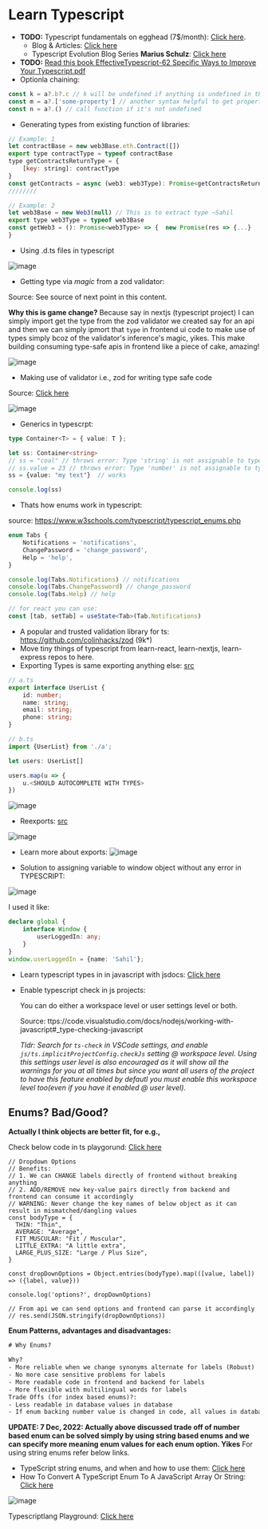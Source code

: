 # Learn Typescript

- **TODO:** Typescript fundamentals on egghead (7$/month): [Click here](https://egghead.io/lessons/typescript-use-the-optional-chaining-operator-in-typescript).
	- Blog & Articles: [Click here](https://mariusschulz.com/blog)
	- Typescript Evolution Blog Series **Marius Schulz**: [Click here](https://mariusschulz.com/blog/series/typescript-evolution)
- **TODO:** [Read this book EffectiveTypescript-62 Specific Ways to Improve Your Typescript.pdf](./EffectiveTypescript-62%20Specific%20Ways%20to%20Improve%20Your%20Typescript.pdf)
- Optionla chaining:

```js
const k = a?.b?.c // k will be undefined if anything is undefined in this chain
const m = a?.['some-property'] // another syntax helpful to get properties with hyphens becoz hyphen property doesn't work with `?.some-property`
const n = a?.() // call function if it's not undefined
```

- Generating types from existing function of libraries:

```js
// Example: 1
let contractBase = new web3Base.eth.Contract([])
export type contractType = typeof contractBase
type getContractsReturnType = {
	[key: string]: contractType
}
const getContracts = async (web3: web3Type): Promise<getContractsReturnType> => {	return new Promise(res => {...})	}
////////

// Example: 2
let web3Base = new Web3(null) // This is to extract type ~Sahil
export type web3Type = typeof web3Base
const getWeb3 = (): Promise<web3Type> => {	new Promise(res => {...}	)
}
```

- Using .d.ts files in typescript

![image](https://user-images.githubusercontent.com/31458531/190871516-05d00936-fcfb-411d-94b9-b808ed2b9a13.png)

- Getting type via *magic* from a zod validator: 

Source: See source of next point in this content.

**Why this is game change?** Because say in nextjs (typescript project) I can simply import get the type from the zod validator we created say for an api and then we can simply ipmort that `type` in frontend ui code to make use of types simply bcoz of the validator's inference's magic, yikes. This make building consuming type-safe apis in frontend like a piece of cake, amazing!

![image](https://user-images.githubusercontent.com/31458531/189499387-c4f9bce2-feed-4b2f-b6f1-e5e58c9aab57.png)

- Making use of validator i.e., zod for writing type safe code

Source: [Click here](https://youtu.be/RmGHnYUqQ4k?t=738)

![image](https://user-images.githubusercontent.com/31458531/189499296-ada048d0-3d9c-43a5-9f31-b48edd016aaa.png)


- Generics in typescrpt:

```ts
type Container<T> = { value: T };

let ss: Container<string>
// ss = "coal" // throws error: Type 'string' is not assignable to type 'Container<string>' 
// ss.value = 23 // throws error: Type 'number' is not assignable to type string.
ss = {value: "my text"}  // works

console.log(ss)
```

- Thats how enums work in typescript:

source: https://www.w3schools.com/typescript/typescript_enums.php

```ts
enum Tabs {
	Notifications = 'notifications',
	ChangePassword = 'change_password',
	Help = 'help',
}

console.log(Tabs.Notifications) // notifications
console.log(Tabs.ChangePassword) // change_password
console.log(Tabs.Help) // help

// for react you can use:
const [tab, setTab] = useState<Tab>(Tab.Notifications)
```

- A popular and trusted validation library for ts: https://github.com/colinhacks/zod (9k*)
- Move tiny things of typescript from learn-react, learn-nextjs, learn-express repos to here.
- Exporting Types is same exporting anything else: [src](https://www.typescriptlang.org/docs/handbook/modules.html)

```ts
// a.ts
export interface UserList {
	id: number;
	name: string;
	email: string;
	phone: string;
}

// b.ts
import {UserList} from './a';

let users: UserList[]

users.map(u => {
	u.<SHOULD AUTOCOMPLETE WITH TYPES>
})
```

![image](https://user-images.githubusercontent.com/31458531/187341148-b5598470-a918-4662-b890-c28973376d65.png)

- Reexports: [src](https://www.typescriptlang.org/docs/handbook/modules.html)

![image](https://user-images.githubusercontent.com/31458531/187341404-be15210c-e8ea-4d96-9e29-a01529987805.png)

- Learn more about exports: ![image](https://user-images.githubusercontent.com/31458531/187341599-5da4ccde-e814-4624-992d-d76a06971114.png)

- Solution to assigning variable to window object without any error in TYPESCRIPT:

![image](https://user-images.githubusercontent.com/31458531/187341945-42ebbfe6-aecc-4f29-9ad6-e3208b819a3d.png)

I used it like: 

```ts
declare global {
	interface Window {
		userLoggedIn: any;
	}
}
window.userLoggedIn = {name: 'Sahil'};
```

- Learn typescript types in in javascript with jsdocs: [Click here](https://github.com/sahilrajput03/sahilrajput03/blob/master/@ts-check.md)
- Enable typescript check in js projects:

	You can do either a workspace level or user settings level or both.

	Source: ttps://code.visualstudio.com/docs/nodejs/working-with-javascript#_type-checking-javascript

	*Tldr: Search for `ts-check` in VSCode settings, and enable `js/ts.implicitProjectConfig.checkJs` setting @ workspace level. Using this settings user level is also encouraged as it will show all the warnings for you at all times but since you want all users of the project to have this feature enabled by defautl you must enable this workspace level too(even if you have it enabled @ user level).*

## Enums? Bad/Good?

**Actually I think objects are better fit, for e.g.,**

Check below code in ts playgorund: [Click here](https://www.typescriptlang.org/play#code/PTAEBECcHsAcBNoHcB2oDysAuBLaKBnAWACgRQAhAUxSoDMcsCAuU8gRgDpQB1K0AMYBDNAGEAEgEEAcgHEAoqAA2QgEZUlBUPByQqArEoCeoaHVB0YKLDXigkjABbQArllCq9QgNY4UAc1ARIyxHP382MAAmbklwcGAAJXkAWXQANUVaJFBvKiMAWgA3ISUXflghXS0dPQNjCxgAWw8hATyUOxE7S3wbTsERQXwCFyb+RiCBAWhIHQCGyN5JROkASTlmUGkqIqpIQUcRf35Q-jyTFCFxrTMPDWRTVQArfXchLUnhND1RpXc-KAmjgCE0hFgBI4qPBgPBjkpwqASmUqMQSDNCO5VNB4EYACpGWD8AC8oAA3qRQKA8eINlsAER4sIoekAGkpoEkmUSkgUDMke0gQhObI5ADE1niAPopACqAGVRLKADIrBliyZgFIuAgCFwqSCikhU5WSvHK+RS+QADTxPP5ykYhn4VAAHlghUaTSsFFKAArKhVS+VrABa8gZyqEkBOoDAfrKWnlOAAXlQjQBfUikDEEdzwGCwcDIFCYXAjUCk9AvN6cGgenCogAU2NxBKJAEpOGDYE2mwBtZHlVnKNQaAC6HcrAD5QE2ySp1EoR0OqBmOx3s+iRtAlFROEpoP4mwByODlwgAfhPI4LcGLqDLeEIm5ISzFzSCsBw9n431ABC2KY2DPlo3SNH0QH-pUkCAaAkxtDMczhMYSy-JwgGdE2ABS8roNIGENgEOB0EYTZ3kWJZPiMG6kEAA)

```
// Dropdown Options
// Benefits:
// 1. We can CHANGE labels directly of frontend without breaking anything
// 2. ADD/REMOVE new key-value pairs directly from backend and frontend can consume it accordingly 
// WARNING: Never change the key names of below object as it can result in mismatched/dangling values
const bodyType = {
  THIN: "Thin",
  AVERAGE: "Average",
  FIT_MUSCULAR: "Fit / Muscular",
  LITTLE_EXTRA: "A little extra",
  LARGE_PLUS_SIZE: "Large / Plus Size",
}

const dropDownOptions = Object.entries(bodyType).map(([value, label]) => ({label, value}))

console.log('options?', dropDownOptions)

// From api we can send options and frontend can parse it accordingly
// res.send(JSON.stringify(dropDownOptions))
```

**Enum Patterns, advantages and disadvantages:**

```txt
# Why Enums?

Why?
- More reliable when we change synonyms alternate for labels (Robust)
- No more case sensitive problems for labels
- More readable code in frontend and backend for labels
- More flexible with multilingual words for labels
Trade Offs (for index based enums)?:
- Less readable in database values in database
- If enum backing number value is changed in code, all values in database need to be updated
```

**UPDATE: 7 Dec, 2022: Actually above discussed trade off of number based enum can be solved simply by using string based enums and we can specify more meaning enum values for each enum option. Yikes** For using string enums refer below links.
- TypeScript string enums, and when and how to use them: [Click here](https://blog.logrocket.com/typescript-string-enums-guide/)
- How To Convert A TypeScript Enum To A JavaScript Array Or String: [Click here](https://hasnode.byrayray.dev/how-to-convert-a-typescript-enum-to-a-javascript-array-or-string)

![image](https://user-images.githubusercontent.com/31458531/206011636-b87f2e38-e70d-4d5f-943f-d6692cfb9abb.png)

Typescriptlang Playground: [Click here](https://www.typescriptlang.org/play?&q=301#code/PTAEGUBcCcEsDsDmoCm8CuBbAzgWAFBpagDiAhpigApkAmAkvAA7qSgDeBooAqk6AF5QAIh5VhAGi6gAIgHsA7vEEiZAeQDqAOUnSAMigBmbIcL0BRAGIAVXfm4AlWIgAWJkQ-okAEran4AXwICAGM5eGw5ABsUADoouUQACnJKGgZmVli+AEpQ8MiY+MSUimo6RhZIWPklPPwCEFBENBRoMijUDBwCIkxQAGE5TCYybGwZWGgUEMhYcI5pLTloSBd-bnMxyA2IOVZ16Q0UbB2CIIb8MIjouITkoZGxiamZufDY5dWXeuvCu5Kj1G40m01m83gsXA+zW9SAA)
